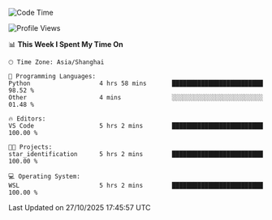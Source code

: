 <!--START_SECTION:waka-->
![Code Time](http://img.shields.io/badge/Code%20Time-3%2C147%20hrs%2044%20mins-blue)

![Profile Views](http://img.shields.io/badge/Profile%20Views-1-blue)

📊 **This Week I Spent My Time On** 

```text
🕑︎ Time Zone: Asia/Shanghai

💬 Programming Languages: 
Python                   4 hrs 58 mins       █████████████████████████   98.52 % 
Other                    4 mins              ░░░░░░░░░░░░░░░░░░░░░░░░░   01.48 % 

🔥 Editors: 
VS Code                  5 hrs 2 mins        █████████████████████████   100.00 % 

🐱‍💻 Projects: 
star_identification      5 hrs 2 mins        █████████████████████████   100.00 % 

💻 Operating System: 
WSL                      5 hrs 2 mins        █████████████████████████   100.00 % 
```


 Last Updated on 27/10/2025 17:45:57 UTC
<!--END_SECTION:waka-->